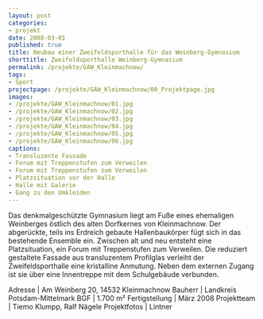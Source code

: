 ```yaml
---
layout: post
categories:
- projekt
date: 2008-03-01
published: true
title: Neubau einer Zweifeldsporthalle für das Weinberg-Gymnasium
shorttitle: Zweifeldsporthalle Weinberg-Gymnasium
permalink: /projekte/GAW_Kleinmachnow/
tags: 
- Sport
projectpage: /projekte/GAW_Kleinmachnow/00_Projektpage.jpg
images:
- /projekte/GAW_Kleinmachnow/01.jpg
- /projekte/GAW_Kleinmachnow/02.jpg
- /projekte/GAW_Kleinmachnow/03.jpg
- /projekte/GAW_Kleinmachnow/04.jpg
- /projekte/GAW_Kleinmachnow/05.jpg
- /projekte/GAW_Kleinmachnow/06.jpg
captions:
- Transluzente Fassade
- Forum mit Treppenstufen zum Verweilen
- Forum mit Treppenstufen zum Verweilen
- Platzsituation vor der Halle
- Halle mit Galerie
- Gang zu den Umkleiden
---
```

Das denkmalgeschützte Gymnasium liegt am Fuße eines ehemaligen Weinberges östlich des alten Dorfkernes von Kleinmachnow. Der abgerückte, teils ins Erdreich gebaute Hallenbaukörper fügt sich in das bestehende Ensemble ein. Zwischen alt und neu entsteht eine Platzsituation, ein Forum mit Treppenstufen zum Verweilen. Die reduziert gestaltete Fassade aus transluzentem Profilglas verleiht der Zweifeldsporthalle eine kristalline Anmutung. Neben dem externen Zugang ist sie über eine Innentreppe mit dem Schulgebäude verbunden.

Adresse			|	Am Weinberg 20, 14532 Kleinmachnow 
Bauherr			|	Landkreis Potsdam-Mittelmark 
BGF				|	1.700 m² 
Fertigstellung	|	März 2008
Projektteam		|	Tiemo Klumpp, Ralf Nägele 
Projektfotos	|	Lintner